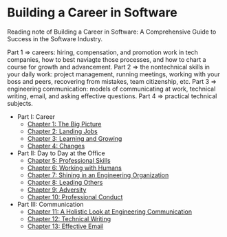 # Building a Career in Software

Reading note of Building a Career in Software: A Comprehensive Guide to Success in the Software Industry.

Part 1 => careers: hiring, compensation, and promotion work in tech companies, how to best naviagte those processes, and how to chart a course for growth and advancement.
Part 2 => the nontechnical skills in your daily work: project management, running meetings, working with your boss and peers, recovering from mistakes, team citizenship, etc.
Part 3 => engineering communication: models of communicating at work, technical writing, email, and asking effective questions.
Part 4 => practical technical subjects.

* Part I: Career
  * [Chapter 1: The Big Picture](./1%20The%20Big%20Picture.md)
  * [Chapter 2: Landing Jobs](./2%20Landing%20Jobs.md)
  * [Chapter 3: Learning and Growing](./3%20Learning%20and%20Growing.md)
  * [Chapter 4: Changes](./4%20Changes.md)
* Part II: Day to Day at the Office
  * [Chapter 5: Professional Skills](./5%20Professional%20Skills.md)
  * [Chapter 6: Working with Humans](./6%20Working%20with%20Humans.md)
  * [Chapter 7: Shining in an Engineering Organization](./7%20Shining%20in%20an%20Engineering%20Organization.md)
  * [Chapter 8: Leading Others](./8%20Leading%20Others.md)
  * [Chapter 9: Adversity](./9%20Adversity.md)
  * [Chapter 10: Professional Conduct](./10%20Professional%20Conduct.md)
* Part III: Communication
  * [Chapter 11: A Holistic Look at Engineering Communication](11%20A%20Holistic%20Look%20at%20Engineering%20Communication.md)
  * [Chapter 12: Technical Writing](./12%20Technical%20Writing.md)
  * [Chapter 13: Effective Email](./13%20Effective%20Email.md)
